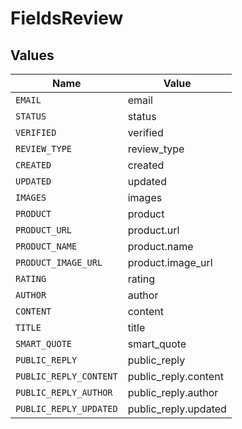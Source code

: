# FieldsReview


## Values

| Name                   | Value                  |
| ---------------------- | ---------------------- |
| `EMAIL`                | email                  |
| `STATUS`               | status                 |
| `VERIFIED`             | verified               |
| `REVIEW_TYPE`          | review_type            |
| `CREATED`              | created                |
| `UPDATED`              | updated                |
| `IMAGES`               | images                 |
| `PRODUCT`              | product                |
| `PRODUCT_URL`          | product.url            |
| `PRODUCT_NAME`         | product.name           |
| `PRODUCT_IMAGE_URL`    | product.image_url      |
| `RATING`               | rating                 |
| `AUTHOR`               | author                 |
| `CONTENT`              | content                |
| `TITLE`                | title                  |
| `SMART_QUOTE`          | smart_quote            |
| `PUBLIC_REPLY`         | public_reply           |
| `PUBLIC_REPLY_CONTENT` | public_reply.content   |
| `PUBLIC_REPLY_AUTHOR`  | public_reply.author    |
| `PUBLIC_REPLY_UPDATED` | public_reply.updated   |